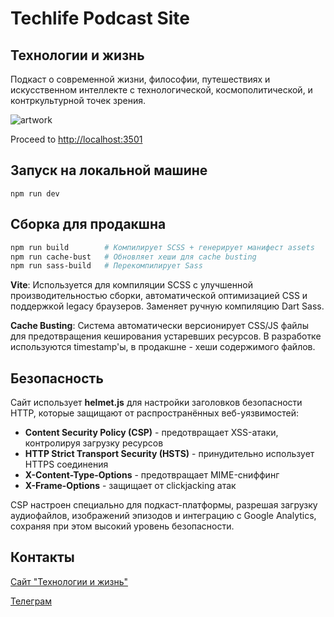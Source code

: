 # Techlife Podcast Site
## Технологии и жизнь

Подкаст о современной жизни, философии, путешествиях и искусственном интеллекте с технологической, космополитической, и контркультурной точек зрения.

![artwork](https://www.techlifepodcast.com/images/og-techlife-artwork-1200.jpg)

Proceed to [http://localhost:3501](http://localhost:3501)

## Запуск на локальной машине

`npm run dev`

## Сборка для продакшна

```bash
npm run build        # Компилирует SCSS + генерирует манифест assets
npm run cache-bust   # Обновляет хеши для cache busting
npm run sass-build   # Перекомпилирует Sass
```

**Vite**: Используется для компиляции SCSS с улучшенной производительностью сборки, автоматической оптимизацией CSS и поддержкой legacy браузеров. Заменяет ручную компиляцию Dart Sass.

**Cache Busting**: Система автоматически версионирует CSS/JS файлы для предотвращения кеширования устаревших ресурсов. В разработке используются timestamp'ы, в продакшне - хеши содержимого файлов.

## Безопасность

Сайт использует **helmet.js** для настройки заголовков безопасности HTTP, которые защищают от распространённых веб-уязвимостей:

- **Content Security Policy (CSP)** - предотвращает XSS-атаки, контролируя загрузку ресурсов
- **HTTP Strict Transport Security (HSTS)** - принудительно использует HTTPS соединения
- **X-Content-Type-Options** - предотвращает MIME-сниффинг
- **X-Frame-Options** - защищает от clickjacking атак

CSP настроен специально для подкаст-платформы, разрешая загрузку аудиофайлов, изображений эпизодов и интеграцию с Google Analytics, сохраняя при этом высокий уровень безопасности.

## Контакты

[Сайт "Технологии и жизнь"](https://www.techlifepodcast.com/about)

[Телеграм](https://t.me/techlifepodcast)

